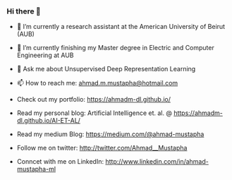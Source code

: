 ### Hi there 👋

- 🔭 I’m currently a research assistant at the American University of Beirut (AUB)
- 🌱 I’m currently finishing my Master degree in Electric and Computer Engineering at AUB
- 💬 Ask me about Unsupervised Deep Representation Learning 
- 📫 How to reach me: ahmad.m.mustapha@hotmail.com

- Check out my portfolio: https://ahmadm-dl.github.io/
- Read my personal blog: Artificial Intelligence et. al. @ https://ahmadm-dl.github.io/AI-ET-AL/
- Read my medium Blog: https://medium.com/@ahmad-mustapha
- Follow me on twitter: http://twitter.com/Ahmad__Mustapha
- Conncet with me on LinkedIn: http://www.linkedin.com/in/ahmad-mustapha-ml
